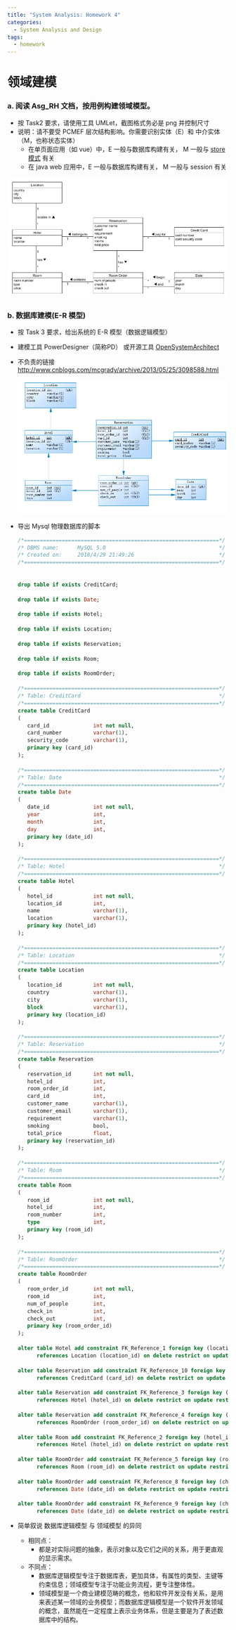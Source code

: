 ```yaml
---
title: "System Analysis: Homework 4"
categories:
  - System Analysis and Design
tags:
  - homework
---
```


# 领域建模

### a. 阅读 Asg_RH 文档，**按用例**构建领域模型。

- 按 Task2 要求，请使用工具 UMLet，截图格式务必是 png 并控制尺寸
- 说明：请不要受 PCMEF 层次结构影响。你需要识别实体（E）和 中介实体（M，也称状态实体）
  - 在单页面应用（如 vue）中，E 一般与数据库构建有关， M 一般与 [store 模式](https://cn.vuejs.org/v2/guide/state-management.html) 有关
  - 在 java web 应用中，E 一般与数据库构建有关， M 一般与 session 有关

![asg](/assets/images/system_analysis_hw5_asg.png)

### b. 数据库建模(E-R 模型)

* 按 Task 3 要求，给出系统的 E-R 模型（数据逻辑模型）

* 建模工具 PowerDesigner（简称PD） 或开源工具 [OpenSystemArchitect](http://www.codebydesign.com/)

* 不负责的链接 <http://www.cnblogs.com/mcgrady/archive/2013/05/25/3098588.html>

  ![](/assets/images/system_analysis_hw5_er.png)

* 导出 Mysql 物理数据库的脚本

  ```sql
  /*==============================================================*/
  /* DBMS name:      MySQL 5.0                                    */
  /* Created on:     2018/4/29 21:49:26                           */
  /*==============================================================*/


  drop table if exists CreditCard;

  drop table if exists Date;

  drop table if exists Hotel;

  drop table if exists Location;

  drop table if exists Reservation;

  drop table if exists Room;

  drop table if exists RoomOrder;

  /*==============================================================*/
  /* Table: CreditCard                                            */
  /*==============================================================*/
  create table CreditCard
  (
     card_id              int not null,
     card_number          varchar(1),
     security_code        varchar(1),
     primary key (card_id)
  );

  /*==============================================================*/
  /* Table: Date                                                  */
  /*==============================================================*/
  create table Date
  (
     date_id              int not null,
     year                 int,
     month                int,
     day                  int,
     primary key (date_id)
  );

  /*==============================================================*/
  /* Table: Hotel                                                 */
  /*==============================================================*/
  create table Hotel
  (
     hotel_id             int not null,
     location_id          int,
     name                 varchar(1),
     location             varchar(1),
     primary key (hotel_id)
  );

  /*==============================================================*/
  /* Table: Location                                              */
  /*==============================================================*/
  create table Location
  (
     location_id          int not null,
     country              varchar(1),
     city                 varchar(1),
     block                varchar(1),
     primary key (location_id)
  );

  /*==============================================================*/
  /* Table: Reservation                                           */
  /*==============================================================*/
  create table Reservation
  (
     reservation_id       int not null,
     hotel_id             int,
     room_order_id        int,
     card_id              int,
     customer_name        varchar(1),
     customer_email       varchar(1),
     requirement          varchar(1),
     smoking              bool,
     total_price          float,
     primary key (reservation_id)
  );

  /*==============================================================*/
  /* Table: Room                                                  */
  /*==============================================================*/
  create table Room
  (
     room_id              int not null,
     hotel_id             int,
     room_number          int,
     type                 int,
     primary key (room_id)
  );

  /*==============================================================*/
  /* Table: RoomOrder                                             */
  /*==============================================================*/
  create table RoomOrder
  (
     room_order_id        int not null,
     room_id              int,
     num_of_people        int,
     check_in             int,
     check_out            int,
     primary key (room_order_id)
  );

  alter table Hotel add constraint FK_Reference_1 foreign key (location_id)
        references Location (location_id) on delete restrict on update restrict;

  alter table Reservation add constraint FK_Reference_10 foreign key (card_id)
        references CreditCard (card_id) on delete restrict on update restrict;

  alter table Reservation add constraint FK_Reference_3 foreign key (hotel_id)
        references Hotel (hotel_id) on delete restrict on update restrict;

  alter table Reservation add constraint FK_Reference_4 foreign key (room_order_id)
        references RoomOrder (room_order_id) on delete restrict on update restrict;

  alter table Room add constraint FK_Reference_2 foreign key (hotel_id)
        references Hotel (hotel_id) on delete restrict on update restrict;

  alter table RoomOrder add constraint FK_Reference_5 foreign key (room_id)
        references Room (room_id) on delete restrict on update restrict;

  alter table RoomOrder add constraint FK_Reference_8 foreign key (check_in)
        references Date (date_id) on delete restrict on update restrict;

  alter table RoomOrder add constraint FK_Reference_9 foreign key (check_out)
        references Date (date_id) on delete restrict on update restrict;
  ```


* 简单叙说 数据库逻辑模型 与 领域模型 的异同
  * 相同点：
    * 都是对实际问题的抽象，表示对象以及它们之间的关系，用于更直观的显示需求。
  * 不同点：
    * 数据库逻辑模型专注于数据库表，更加具体，有属性的类型、主键等约束信息；领域模型专注于功能业务流程，更专注整体性。
    * 领域模型是一个商业建模范畴的概念，他和软件开发没有关系，是用来表述某一领域的业务模型；而数据库逻辑模型是一个软件开发领域的概念，虽然能在一定程度上表示业务体系，但是主要是为了表述数据库中的结构。